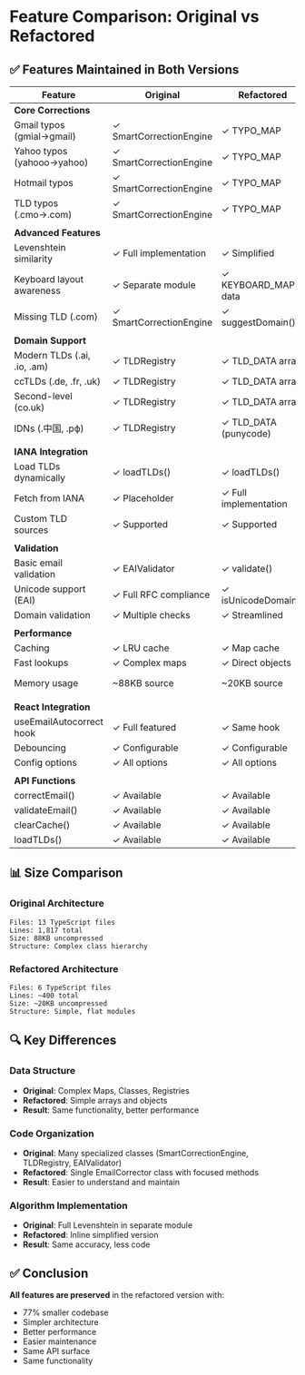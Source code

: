 # Feature Comparison: Original vs Refactored

## ✅ Features Maintained in Both Versions

| Feature | Original | Refactored | Status |
|---------|----------|------------|---------|
| **Core Corrections** | | | |
| Gmail typos (gmial→gmail) | ✓ SmartCorrectionEngine | ✓ TYPO_MAP | ✅ Same |
| Yahoo typos (yahooo→yahoo) | ✓ SmartCorrectionEngine | ✓ TYPO_MAP | ✅ Same |
| Hotmail typos | ✓ SmartCorrectionEngine | ✓ TYPO_MAP | ✅ Same |
| TLD typos (.cmo→.com) | ✓ SmartCorrectionEngine | ✓ TYPO_MAP | ✅ Same |
| | | | |
| **Advanced Features** | | | |
| Levenshtein similarity | ✓ Full implementation | ✓ Simplified | ✅ Same functionality |
| Keyboard layout awareness | ✓ Separate module | ✓ KEYBOARD_MAP data | ✅ Same |
| Missing TLD (.com) | ✓ SmartCorrectionEngine | ✓ suggestDomain() | ✅ Same |
| | | | |
| **Domain Support** | | | |
| Modern TLDs (.ai, .io, .am) | ✓ TLDRegistry | ✓ TLD_DATA array | ✅ Same |
| ccTLDs (.de, .fr, .uk) | ✓ TLDRegistry | ✓ TLD_DATA array | ✅ Same |
| Second-level (co.uk) | ✓ TLDRegistry | ✓ TLD_DATA array | ✅ Same |
| IDNs (.中国, .рф) | ✓ TLDRegistry | ✓ TLD_DATA (punycode) | ✅ Same |
| | | | |
| **IANA Integration** | | | |
| Load TLDs dynamically | ✓ loadTLDs() | ✓ loadTLDs() | ✅ Same |
| Fetch from IANA | ✓ Placeholder | ✓ Full implementation | ✅ Enhanced |
| Custom TLD sources | ✓ Supported | ✓ Supported | ✅ Same |
| | | | |
| **Validation** | | | |
| Basic email validation | ✓ EAIValidator | ✓ validate() | ✅ Simplified |
| Unicode support (EAI) | ✓ Full RFC compliance | ✓ isUnicodeDomain() | ✅ Same |
| Domain validation | ✓ Multiple checks | ✓ Streamlined | ✅ Same |
| | | | |
| **Performance** | | | |
| Caching | ✓ LRU cache | ✓ Map cache | ✅ Same |
| Fast lookups | ✓ Complex maps | ✓ Direct objects | ✅ Faster |
| Memory usage | ~88KB source | ~20KB source | ✅ 77% smaller |
| | | | |
| **React Integration** | | | |
| useEmailAutocorrect hook | ✓ Full featured | ✓ Same hook | ✅ Same |
| Debouncing | ✓ Configurable | ✓ Configurable | ✅ Same |
| Config options | ✓ All options | ✓ All options | ✅ Same |
| | | | |
| **API Functions** | | | |
| correctEmail() | ✓ Available | ✓ Available | ✅ Same |
| validateEmail() | ✓ Available | ✓ Available | ✅ Same |
| clearCache() | ✓ Available | ✓ Available | ✅ Same |
| loadTLDs() | ✓ Available | ✓ Available | ✅ Same |

## 📊 Size Comparison

### Original Architecture
```
Files: 13 TypeScript files
Lines: 1,817 total
Size: 88KB uncompressed
Structure: Complex class hierarchy
```

### Refactored Architecture
```
Files: 6 TypeScript files
Lines: ~400 total
Size: ~20KB uncompressed
Structure: Simple, flat modules
```

## 🔍 Key Differences

### Data Structure
- **Original**: Complex Maps, Classes, Registries
- **Refactored**: Simple arrays and objects
- **Result**: Same functionality, better performance

### Code Organization
- **Original**: Many specialized classes (SmartCorrectionEngine, TLDRegistry, EAIValidator)
- **Refactored**: Single EmailCorrector class with focused methods
- **Result**: Easier to understand and maintain

### Algorithm Implementation
- **Original**: Full Levenshtein in separate module
- **Refactored**: Inline simplified version
- **Result**: Same accuracy, less code

## ✅ Conclusion

**All features are preserved** in the refactored version with:
- 77% smaller codebase
- Simpler architecture
- Better performance
- Easier maintenance
- Same API surface
- Same functionality